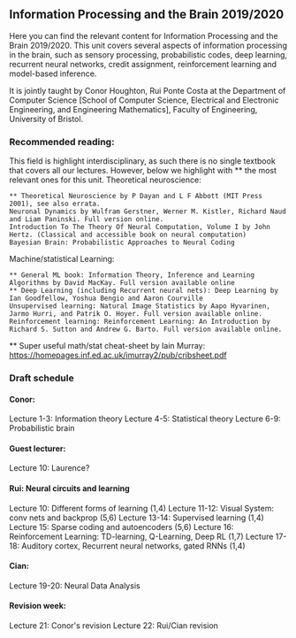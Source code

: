 ## Information Processing and the Brain 2019/2020

Here you can find the relevant content for Information Processing and the Brain 2019/2020. This unit covers several aspects of information processing in the brain, such as sensory processing, probabilistic codes, deep learning, recurrent neural networks, credit assignment, reinforcement learning and model-based inference.

It is jointly taught by Conor Houghton, Rui Ponte Costa at the
Department of Computer Science [School of Computer Science, Electrical
and Electronic Engineering, and Engineering Mathematics], Faculty of
Engineering, University of Bristol.

### Recommended reading:

This field is highlight interdisciplinary, as such there is no single textbook that covers all our lectures. However, below we highlight with ** the most relevant ones for this unit.
Theoretical neuroscience:

    ** Theoretical Neuroscience by P Dayan and L F Abbott (MIT Press 2001), see also errata.
    Neuronal Dynamics by Wulfram Gerstner, Werner M. Kistler, Richard Naud and Liam Paninski. Full version online.
    Introduction To The Theory Of Neural Computation, Volume I by John Hertz. (Classical and accessible book on neural computation)
    Bayesian Brain: Probabilistic Approaches to Neural Coding

Machine/statistical Learning:

    ** General ML book: Information Theory, Inference and Learning Algorithms by David MacKay. Full version available online
    ** Deep Learning (including Recurrent neural nets): Deep Learning by Ian Goodfellow, Yoshua Bengio and Aaron Courville
    Unsupervised learning: Natural Image Statistics by Aapo Hyvarinen, Jarmo Hurri, and Patrik O. Hoyer. Full version available online.
    Reinforcement learning: Reinforcement Learning: An Introduction by Richard S. Sutton and Andrew G. Barto. Full version available online.

** Super useful math/stat cheat-sheet by Iain Murray:
https://homepages.inf.ed.ac.uk/imurray2/pub/cribsheet.pdf


### Draft schedule

#### Conor:

Lecture 1-3: Information theory
Lecture 4-5: Statistical theory
Lecture 6-9: Probabilistic brain

#### Guest lecturer:

Lecture 10: Laurence?

#### Rui: Neural circuits and learning

Lecture 10: Different forms of learning (1,4)
Lecture 11-12: Visual System: conv nets and backprop (5,6)
Lecture 13-14: Supervised learning (1,4)
Lecture 15: Sparse coding and autoencoders (5,6)
Lecture 16: Reinforcement Learning: TD-learning, Q-Learning, Deep RL (1,7)
Lecture 17-18: Auditory cortex, Recurrent neural networks, gated RNNs (1,4)

#### Cian:

Lecture 19-20: Neural Data Analysis

#### Revision week:

Lecture 21: Conor's revision
Lecture 22: Rui/Cian revision
